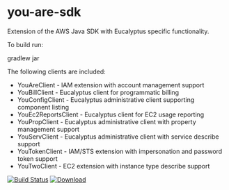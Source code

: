 you-are-sdk
===========
Extension of the AWS Java SDK with Eucalyptus specific functionality.

To build run:
 
  gradlew jar

The following clients are included:

* YouAreClient - IAM extension with account management support
* YouBillClient - Eucalyptus client for programmatic billing
* YouConfigClient - Eucalyptus administrative client supporting component listing
* YouEc2ReportsClient - Eucalyptus client for EC2 usage reporting
* YouPropClient - Eucalyptus administrative client with property management support
* YouServClient - Eucalyptus administrative client with service describe support
* YouTokenClient - IAM/STS extension with impersonation and password token support
* YouTwoClient - EC2 extension with instance type describe support

[![Build Status](https://drone.io/github.com/sjones4/you-are-sdk/status.png)](https://drone.io/github.com/sjones4/you-are-sdk/latest)
[ ![Download](https://api.bintray.com/packages/sjones4/maven/com.github.sjones4%3Ayou-are-sdk/images/download.svg) ](https://bintray.com/sjones4/maven/com.github.sjones4%3Ayou-are-sdk/_latestVersion)

